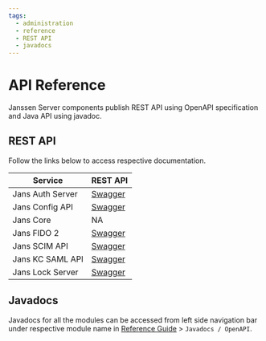 ```yaml
---
tags:
  - administration
  - reference
  - REST API
  - javadocs
---
```


# API Reference

Janssen Server components publish REST API using OpenAPI specification and Java API using javadoc. 

## REST API

Follow the links below to access respective documentation. 

| Service          | REST API                                                                                                                                                                              |  
|------------------|---------------------------------------------------------------------------------------------------------------------------------------------------------------------------------------|
| Jans Auth Server | [Swagger](https://gluu.org/swagger-ui/?url=https://raw.githubusercontent.com/JanssenProject/jans/vreplace-janssen-version/jans-auth-server/docs/swagger.yaml)                         |   
| Jans Config API  | [Swagger](https://gluu.org/swagger-ui/?url=https://raw.githubusercontent.com/JanssenProject/jans/vreplace-janssen-version/jans-config-api/docs/jans-config-api-swagger.yaml)          |    
| Jans Core        | NA                                                                                                                                                                                    |  
| Jans FIDO 2      | [Swagger](https://gluu.org/swagger-ui/?url=https://raw.githubusercontent.com/JanssenProject/jans/vreplace-janssen-version/jans-fido2/docs/jansFido2Swagger.yaml)                      |  
| Jans SCIM API    | [Swagger](https://gluu.org/swagger-ui/?url=https://raw.githubusercontent.com/JanssenProject/jans/vreplace-janssen-version/jans-scim/server/src/main/resources/jans-scim-openapi.yaml) |
| Jans KC SAML API | [Swagger](https://gluu.org/swagger-ui/?url=https://raw.githubusercontent.com/JanssenProject/jans/vreplace-janssen-version/jans-config-api/plugins/docs/kc-saml-plugin-swagger.yaml) |
| Jans Lock Server | [Swagger](https://gluu.org/swagger-ui/?url=https://raw.githubusercontent.com/JanssenProject/jans/vreplace-janssen-version/jans-lock/lock-server.yaml) |


## Javadocs 

Javadocs for all the modules can be accessed from left side navigation bar under respective module name in 
[Reference Guide](../reference/README.md) > `Javadocs / OpenAPI`.

